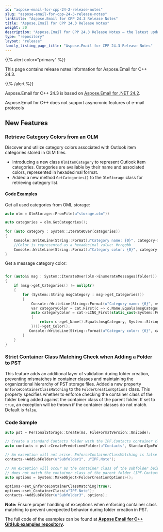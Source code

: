 ```yaml
---
id: "aspose-email-for-cpp-24-2-release-notes"
slug: "aspose-email-for-cpp-24-3-release-notes"
linktitle: "Aspose.Email for CPP 24.3 Release Notes"
title: "Aspose.Email for CPP 24.3 Release Notes"
weight: 30
description: "Aspose.Email for CPP 24.3 Release Notes – the latest updates and fixes."
type: "repository"
layout: "release"
family_listing_page_title: "Aspose.Email for CPP 24.3 Release Notes"
---
```


{{% alert color="primary" %}}

This page contains release notes information for Aspose.Email for C++ 24.3.

{{% /alert %}}

Aspose.Email for C++ 24.3 is based on [Aspose.Email for .NET 24.2](/email/net/release-notes/2024/aspose-email-for-net-24-2-release-notes/).

Aspose.Email for C++ does not support asyncronic features of e-mail protocols


## **New Features**

### **Retrieve Category Colors from an OLM**

Discover and utilize category colors associated with Outlook item categories stored in OLM files.

- Introducing a new class `OlmItemCategory` to represent Outlook item categories. Categories are available by their name and associated colors, represented in hexadecimal format.
- Added a new method `GetCategories()` to the `OlmStorage` class for retrieving category list.

#### **Code Examples**

Get all used categories from OML storage:

```cpp
auto olm = OlmStorage::FromFile(u"storage.olm"))

auto categories = olm.GetCategories();
    
for (auto category : System::IterateOver(categories))
{
    Console::WriteLine(String::Format(u"Category name: {0}", category->get_Name()));
    //Color is represented as a hexadecimal value: #rrggbb
    Console::WriteLine(String::Format(u"Category color: {0}", category->get_Color()));
}
```

Get a message category color:

```cpp

for (auto&& msg : System::IterateOver(olm->EnumerateMessages(folder)))
{
    if (msg->get_Categories() != nullptr)
    {
        for (System::String msgCategory : msg->get_Categories())
        {
            Console::WriteLine(String::Format(u"Category name: {0}", msgCategory));
            var categoryColor = cat.First(c => c.Name.Equals(msgCategory, StringComparison.OrdinalIgnoreCase)).Color;
            auto categoryColor = cat->LINQ_First(static_cast<System::Func<System::SharedPtr<OlmItemCategory>, bool>>(static_cast<std::function<bool(System::SharedPtr<OlmItemCategory> c)>>([&msgCategory](System::SharedPtr<OlmItemCategory> c) -> bool
            {
                return c->get_Name().Equals(msgCategory, System::StringComparison::OrdinalIgnoreCase);
            })))->get_Color();
           Console::WriteLine(String::Format(u"Category color: {0}", categoryColor));
        }
    }
}
```

### **Strict Container Class Matching Check when Adding a Folder to PST**

This feature adds an additional layer of validation during folder creation, preventing mismatches in container classes and maintaining the organizational hierarchy of PST storage files.
Added a new property `EnforceContainerClassMatching` to the `FolderCreationOptions` class.
This property specifies whether to enforce checking the container class of the folder being added against the container class of the parent folder.
If set to `true`, an exception will be thrown if the container classes do not match. Default is `false`.


### **Code Sample**

```cpp
auto pst = PersonalStorage::Create(ms, FileFormatVersion::Unicode);

// Create a standard Contacts folder with the IPF.Contacts container class.
auto contacts = pst->CreatePredefinedFolder(u"Contacts", StandardIpmFolder::Contacts);
    
// An exception will not arise. EnforceContainerClassMatching is false by default.
contacts->AddSubFolder(u"Subfolder1", u"IPF.Note");
    
// An exception will occur as the container class of the subfolder being added (IPF.Note) 
// does not match the container class of the parent folder (IPF.Contact).
auto options = System::MakeObject<FolderCreationOptions>();

options->set_EnforceContainerClassMatching(true);
options->set_ContainerClass(u"IPF.Note");
contacts->AddSubFolder(u"Subfolder3", options);
```

**Note:** Ensure proper handling of exceptions when enforcing container class matching to prevent unexpected behavior during folder creation in PST.

The full code of the examples can be found at **[Aspose Email for C++ GitHub examples repository](https://github.com/aspose-email/Aspose.Email-for-C).**
